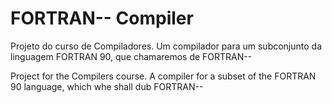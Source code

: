 # FORTRAN-- Compiler

Projeto do curso de Compiladores. Um compilador para um subconjunto da linguagem FORTRAN 90, que chamaremos de FORTRAN--

Project for the Compilers course. A compiler for a subset of the FORTRAN 90 language, which whe shall dub FORTRAN--
